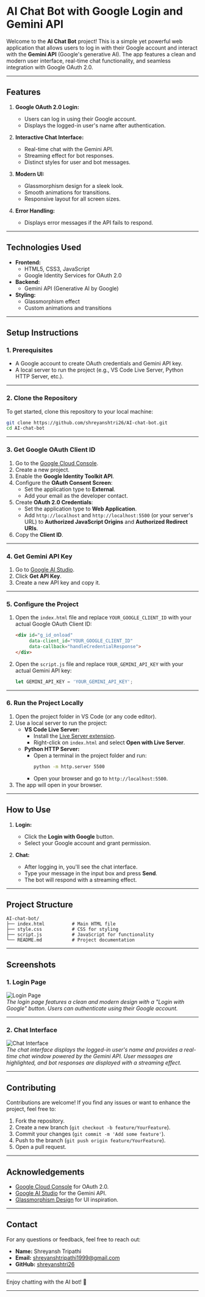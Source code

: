 # **AI Chat Bot with Google Login and Gemini API**

Welcome to the **AI Chat Bot** project! This is a simple yet powerful web application that allows users to log in with their Google account and interact with the **Gemini API** (Google's generative AI). The app features a clean and modern user interface, real-time chat functionality, and seamless integration with Google OAuth 2.0.

---

## **Features**
1. **Google OAuth 2.0 Login:**
   - Users can log in using their Google account.
   - Displays the logged-in user's name after authentication.

2. **Interactive Chat Interface:**
   - Real-time chat with the Gemini API.
   - Streaming effect for bot responses.
   - Distinct styles for user and bot messages.

3. **Modern UI:**
   - Glassmorphism design for a sleek look.
   - Smooth animations for transitions.
   - Responsive layout for all screen sizes.

4. **Error Handling:**
   - Displays error messages if the API fails to respond.

---

## **Technologies Used**
- **Frontend:**
  - HTML5, CSS3, JavaScript
  - Google Identity Services for OAuth 2.0
- **Backend:**
  - Gemini API (Generative AI by Google)
- **Styling:**
  - Glassmorphism effect
  - Custom animations and transitions

---

## **Setup Instructions**

### **1. Prerequisites**
- A Google account to create OAuth credentials and Gemini API key.
- A local server to run the project (e.g., VS Code Live Server, Python HTTP Server, etc.).

---

### **2. Clone the Repository**
To get started, clone this repository to your local machine:
```bash
git clone https://github.com/shreyanshtri26/AI-chat-bot.git
cd AI-chat-bot
```

---

### **3. Get Google OAuth Client ID**
1. Go to the [Google Cloud Console](https://console.cloud.google.com/).
2. Create a new project.
3. Enable the **Google Identity Toolkit API**.
4. Configure the **OAuth Consent Screen**:
   - Set the application type to **External**.
   - Add your email as the developer contact.
5. Create **OAuth 2.0 Credentials**:
   - Set the application type to **Web Application**.
   - Add `http://localhost` and `http://localhost:5500` (or your server's URL) to **Authorized JavaScript Origins** and **Authorized Redirect URIs**.
6. Copy the **Client ID**.

---

### **4. Get Gemini API Key**
1. Go to [Google AI Studio](https://aistudio.google.com/app/apikey).
2. Click **Get API Key**.
3. Create a new API key and copy it.

---

### **5. Configure the Project**
1. Open the `index.html` file and replace `YOUR_GOOGLE_CLIENT_ID` with your actual Google OAuth Client ID:
   ```html
   <div id="g_id_onload"
        data-client_id="YOUR_GOOGLE_CLIENT_ID"
        data-callback="handleCredentialResponse">
   </div>
   ```
2. Open the `script.js` file and replace `YOUR_GEMINI_API_KEY` with your actual Gemini API key:
   ```javascript
   let GEMINI_API_KEY = 'YOUR_GEMINI_API_KEY';
   ```

---

### **6. Run the Project Locally**
1. Open the project folder in VS Code (or any code editor).
2. Use a local server to run the project:
   - **VS Code Live Server:**
     - Install the [Live Server extension](https://marketplace.visualstudio.com/items?itemName=ritwickdey.LiveServer).
     - Right-click on `index.html` and select **Open with Live Server**.
   - **Python HTTP Server:**
     - Open a terminal in the project folder and run:
       ```bash
       python -m http.server 5500
       ```
     - Open your browser and go to `http://localhost:5500`.
3. The app will open in your browser.

---

## **How to Use**
1. **Login:**
   - Click the **Login with Google** button.
   - Select your Google account and grant permission.

2. **Chat:**
   - After logging in, you'll see the chat interface.
   - Type your message in the input box and press **Send**.
   - The bot will respond with a streaming effect.

---

## **Project Structure**
```
AI-chat-bot/
├── index.html          # Main HTML file
├── style.css           # CSS for styling
├── script.js           # JavaScript for functionality
└── README.md           # Project documentation
```

---


## **Screenshots**

### **1. Login Page**
![Login Page](https://github.com/user-attachments/assets/9c90821d-4a86-4878-8c63-80e8d7323596)  
*The login page features a clean and modern design with a "Login with Google" button. Users can authenticate using their Google account.*

---

### **2. Chat Interface**
![Chat Interface](https://github.com/user-attachments/assets/56b6345b-6221-498d-b172-2eee386533e3)  
*The chat interface displays the logged-in user's name and provides a real-time chat window powered by the Gemini API. User messages are highlighted, and bot responses are displayed with a streaming effect.*


---

## **Contributing**
Contributions are welcome! If you find any issues or want to enhance the project, feel free to:
1. Fork the repository.
2. Create a new branch (`git checkout -b feature/YourFeature`).
3. Commit your changes (`git commit -m 'Add some feature'`).
4. Push to the branch (`git push origin feature/YourFeature`).
5. Open a pull request.

---



## **Acknowledgements**
- [Google Cloud Console](https://console.cloud.google.com/) for OAuth 2.0.
- [Google AI Studio](https://aistudio.google.com/app/apikey) for the Gemini API.
- [Glassmorphism Design](https://glassmorphism.com/) for UI inspiration.

---

## **Contact**
For any questions or feedback, feel free to reach out:
- **Name:** Shreyansh Tripathi
- **Email:** shreyanshtripathi1999@gmail.com
- **GitHub:** [shreyanshtri26](https://github.com/shreyanshtri26)

---

Enjoy chatting with the AI bot! 🚀

---
